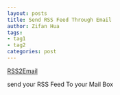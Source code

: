 ```yaml
---
layout: posts
title: Send RSS Feed Through Email
author: Zifan Hua
tags:
- tag1
- tag2
categories: post
---
```


[RSS2Email](https://github.com/rss2email/rss2email)

send your RSS Feed To your Mail Box